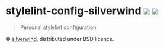 # stylelint-config-silverwind [![](https://img.shields.io/npm/v/stylelint-config-silverwind.svg)](https://www.npmjs.org/package/stylelint-config-silverwind) [![](https://img.shields.io/badge/licence-bsd-blue.svg)](https://raw.githubusercontent.com/silverwind/stylelint-config-silverwind/master/LICENSE)
> Personal stylelint configuration

© [silverwind](https://github.com/silverwind), distributed under BSD licence.
